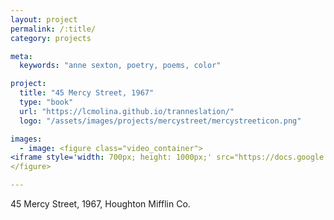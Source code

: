 ```yaml
---
layout: project
permalink: /:title/
category: projects

meta:
  keywords: "anne sexton, poetry, poems, color"

project:
  title: "45 Mercy Street, 1967"
  type: "book"
  url: "https://lcmolina.github.io/tranneslation/"
  logo: "/assets/images/projects/mercystreet/mercystreeticon.png"

images:
  - image: <figure class="video_container">
<iframe style='width: 700px; height: 1000px;' src="https://docs.google.com/document/d/e/2PACX-1vR0NyQtxiT8i_jmj-ZBB-BvMri9O4vmFKlzdDguYhOCQKYmIj7BxhMxSwC4v6q6kJ7uP4dV__80LVYp/pub?embedded=true"></iframe>
</figure>

---
```

<p>45 Mercy Street, 1967, Houghton Mifflin Co.</p>
